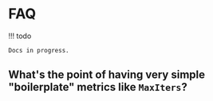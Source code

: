 # FAQ

!!! todo

    Docs in progress.


## What's the point of having very simple "boilerplate" metrics like `MaxIters`?

